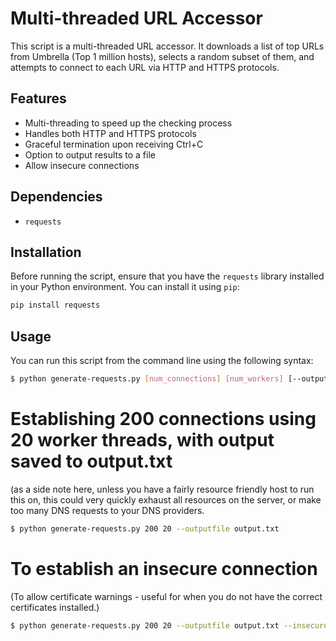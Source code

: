 # Multi-threaded URL Accessor

This script is a multi-threaded URL accessor. It downloads a list of top URLs from Umbrella (Top 1 million hosts), selects a random subset of them, and attempts to connect to each URL via HTTP and HTTPS protocols.

## Features

- Multi-threading to speed up the checking process
- Handles both HTTP and HTTPS protocols
- Graceful termination upon receiving Ctrl+C
- Option to output results to a file
- Allow insecure connections

## Dependencies

- `requests`

## Installation

Before running the script, ensure that you have the `requests` library installed in your Python environment. You can install it using `pip`:

```bash
pip install requests
```

## Usage

You can run this script from the command line using the following syntax:

```bash
$ python generate-requests.py [num_connections] [num_workers] [--outputfile OUTPUTFILE] [--insecure]
```

# Establishing 200 connections using 20 worker threads, with output saved to output.txt
(as a side note here, unless you have a fairly resource friendly host to run this on, this could very quickly exhaust all resources on the server, or make too many DNS requests to your DNS providers.
```bash
$ python generate-requests.py 200 20 --outputfile output.txt
```

# To establish an insecure connection
(To allow certificate warnings - useful for when you do not have the correct certificates installed.)
```bash
$ python generate-requests.py 200 20 --outputfile output.txt --insecure
```

